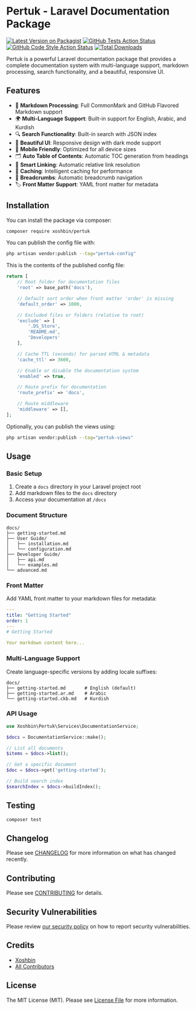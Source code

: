 # Pertuk - Laravel Documentation Package

[![Latest Version on Packagist](https://img.shields.io/packagist/v/xoshbin/pertuk.svg?style=flat-square)](https://packagist.org/packages/xoshbin/pertuk)
[![GitHub Tests Action Status](https://img.shields.io/github/workflow/status/xoshbin/pertuk/run-tests?label=tests)](https://github.com/xoshbin/pertuk/actions?query=workflow%3Arun-tests+branch%3Amain)
[![GitHub Code Style Action Status](https://img.shields.io/github/workflow/status/xoshbin/pertuk/fix-php-code-style-issues?label=code%20style)](https://github.com/xoshbin/pertuk/actions?query=workflow%3A"Fix+PHP+code+style+issues"+branch%3Amain)
[![Total Downloads](https://img.shields.io/packagist/dt/xoshbin/pertuk.svg?style=flat-square)](https://packagist.org/packages/xoshbin/pertuk)

Pertuk is a powerful Laravel documentation package that provides a complete documentation system with multi-language support, markdown processing, search functionality, and a beautiful, responsive UI.

## Features

-   📖 **Markdown Processing**: Full CommonMark and GitHub Flavored Markdown support
-   🌍 **Multi-Language Support**: Built-in support for English, Arabic, and Kurdish
-   🔍 **Search Functionality**: Built-in search with JSON index
-   🎨 **Beautiful UI**: Responsive design with dark mode support
-   📱 **Mobile Friendly**: Optimized for all device sizes
-   🗂️ **Auto Table of Contents**: Automatic TOC generation from headings
-   🔗 **Smart Linking**: Automatic relative link resolution
-   💾 **Caching**: Intelligent caching for performance
-   🧭 **Breadcrumbs**: Automatic breadcrumb navigation
-   🏷️ **Front Matter Support**: YAML front matter for metadata

## Installation

You can install the package via composer:

```bash
composer require xoshbin/pertuk
```

You can publish the config file with:

```bash
php artisan vendor:publish --tag="pertuk-config"
```

This is the contents of the published config file:

```php
return [
    // Root folder for documentation files
    'root' => base_path('docs'),

    // Default sort order when front matter 'order' is missing
    'default_order' => 1000,

    // Excluded files or folders (relative to root)
    'exclude' => [
        '.DS_Store',
        'README.md',
        'Developers'
    ],

    // Cache TTL (seconds) for parsed HTML & metadata
    'cache_ttl' => 3600,

    // Enable or disable the documentation system
    'enabled' => true,

    // Route prefix for documentation
    'route_prefix' => 'docs',

    // Route middleware
    'middleware' => [],
];
```

Optionally, you can publish the views using:

```bash
php artisan vendor:publish --tag="pertuk-views"
```

## Usage

### Basic Setup

1. Create a `docs` directory in your Laravel project root
2. Add markdown files to the `docs` directory
3. Access your documentation at `/docs`

### Document Structure

```
docs/
├── getting-started.md
├── User Guide/
│   ├── installation.md
│   └── configuration.md
├── Developer Guide/
│   ├── api.md
│   └── examples.md
└── advanced.md
```

### Front Matter

Add YAML front matter to your markdown files for metadata:

```yaml
---
title: "Getting Started"
order: 1
---
# Getting Started

Your markdown content here...
```

### Multi-Language Support

Create language-specific versions by adding locale suffixes:

```
docs/
├── getting-started.md       # English (default)
├── getting-started.ar.md    # Arabic
└── getting-started.ckb.md   # Kurdish
```

### API Usage

```php
use Xoshbin\Pertuk\Services\DocumentationService;

$docs = DocumentationService::make();

// List all documents
$items = $docs->list();

// Get a specific document
$doc = $docs->get('getting-started');

// Build search index
$searchIndex = $docs->buildIndex();
```

## Testing

```bash
composer test
```

## Changelog

Please see [CHANGELOG](CHANGELOG.md) for more information on what has changed recently.

## Contributing

Please see [CONTRIBUTING](CONTRIBUTING.md) for details.

## Security Vulnerabilities

Please review [our security policy](../../security/policy) on how to report security vulnerabilities.

## Credits

-   [Xoshbin](https://github.com/xoshbin)
-   [All Contributors](../../contributors)

## License

The MIT License (MIT). Please see [License File](LICENSE.md) for more information.
